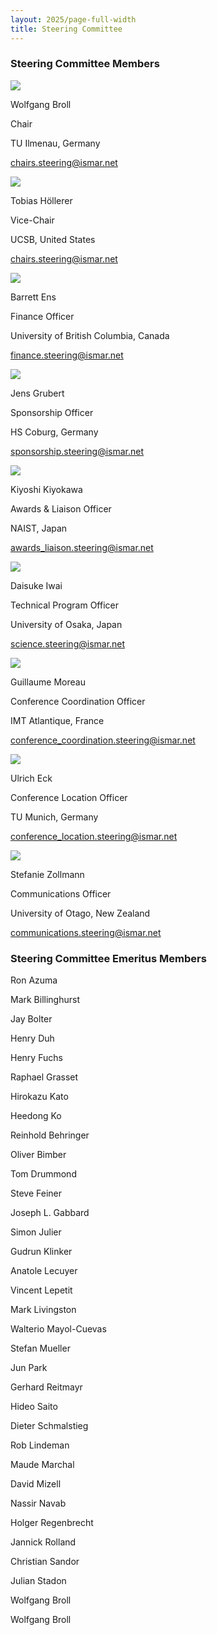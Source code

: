 ```yaml
---
layout: 2025/page-full-width
title: Steering Committee
---
```


<div class="steering-container">
    <div class="steering-category">
        <h3>Steering Committee Members</h3>
        <div class="steering">
            <div class="steering-member">
                <img src="{{ 'assets\2025\img\Committee Members Images\Wolfgang Broll.jpg' | relative_url }}" />
                <p class="name">Wolfgang Broll</p>
                <p>Chair</p>
                <p>TU Ilmenau, Germany</p>
                <p><a href="mailto:chairs.steering@ismar.net">chairs.steering@ismar.net</a></p>
            </div>
            <div class="steering-member">
                <img src="{{ 'assets\2025\img\Committee Members Images\Tobias Höllerer.jpg' | relative_url }}" />
                <p class="name">Tobias Höllerer</p>
                <p>Vice-Chair</p>
                <p>UCSB, United States</p>
                <p><a href="mailto:chairs.steering@ismar.net">chairs.steering@ismar.net</a></p>
            </div>
            <div class="steering-member">
                <img src="{{ 'assets\2025\img\Committee Members Images\Barrett Ens.jpg' | relative_url }}" />
                <p class="name">Barrett Ens</p>
                <p>Finance Officer</p>
                <p>University of British Columbia, Canada</p>
                <p><a href="mailto:finance.steering@ismar.net">finance.steering@ismar.net</a></p>
            </div>
            <div class="steering-member">
                <img src="{{ 'assets\2025\img\Committee Members Images\Jens Grubert.jpg' | relative_url }}" />
                <p class="name">Jens Grubert</p>
                <p>Sponsorship Officer</p>
                <p>HS Coburg, Germany</p>
                <p><a href="mailto:sponsorship.steering@ismar.net">sponsorship.steering@ismar.net</a></p>
            </div>
            <div class="steering-member">
                <img src="{{ 'assets\2025\imgCommittee Members Images\Kiyoshi Kiyokawa.webp' | relative_url }}" />
                <p class="name">Kiyoshi Kiyokawa</p>
                <p>Awards & Liaison Officer</p>
                <p>NAIST, Japan</p>
                <p><a href="mailto:awards_liaison.steering@ismar.net">awards_liaison.steering@ismar.net</a></p>
            </div>
            <div class="steering-member">
                <img src="{{ 'assets\2025\img\Committee Members Images\Daisuke Iwai.jpg' | relative_url }}" />
                <p class="name">Daisuke Iwai</p>
                <p>Technical Program Officer</p>
                <p>University of Osaka, Japan</p>
                <p><a href="mailto:science.steering@ismar.net">science.steering@ismar.net</a></p>
            </div>
            <div class="steering-member">
                <img src="{{ 'assets\2025\img\Committee Members Images\Guillaume Moreau.jpg' | relative_url }}" />
                <p class="name">Guillaume Moreau</p>
                <p>Conference Coordination Officer</p>
                <p>IMT Atlantique, France</p>
                <p><a href="mailto:conference_coordination.steering@ismar.net">conference_coordination.steering@ismar.net</a></p>
            </div>
            <div class="steering-member">
                <img src="{{ 'assets\2025\img\Committee Members Images\Ulrich Eck.jpg' | relative_url }}" />
                <p class="name">Ulrich Eck</p>
                <p>Conference Location Officer</p>
                <p>TU Munich, Germany</p>
                <p><a href="mailto:conference_location.steering@ismar.net">conference_location.steering@ismar.net</a></p>
            </div>
            <div class="steering-member">
                <img src="{{ 'assets\2025\img\Committee Members Images\Stefanie Zollmann.webp' | relative_url }}" />
                <p class="name">Stefanie Zollmann</p>
                <p>Communications Officer</p>
                <p>University of Otago, New Zealand</p>
                <p><a href="mailto:communications.steering@ismar.net">communications.steering@ismar.net</a></p>
            </div>
        </div>
    </div>
    <div class="steering-category">
        <h3>Steering Committee Emeritus Members</h3>
        <div class="steering">
           <div class="steering-member">
    <p class="name">Ron Azuma</p>
</div>
<div class="steering-member">
    <p class="name">Mark Billinghurst</p>
</div>
<div class="steering-member">
    <p class="name">Jay Bolter</p>
</div>
<div class="steering-member">
    <p class="name">Henry Duh</p>
</div>
<div class="steering-member">
    <p class="name">Henry Fuchs</p>
</div>
<div class="steering-member">
    <p class="name">Raphael Grasset</p>
</div>
<div class="steering-member">
    <p class="name">Hirokazu Kato</p>
</div>
<div class="steering-member">
    <p class="name">Heedong Ko</p>
</div>
<div class="steering-member">
    <p class="name">Reinhold Behringer</p>
</div>
<div class="steering-member">
    <p class="name">Oliver Bimber</p>
</div>
<div class="steering-member">
    <p class="name">Tom Drummond</p>
</div>
<div class="steering-member">
    <p class="name">Steve Feiner</p>
</div>
<div class="steering-member">
    <p class="name">Joseph L. Gabbard</p>
</div>
<div class="steering-member">
    <p class="name">Simon Julier</p>
</div>
<div class="steering-member">
    <p class="name">Gudrun Klinker</p>
</div>
<div class="steering-member">
    <p class="name">Anatole Lecuyer</p>
</div>
<div class="steering-member">
    <p class="name">Vincent Lepetit</p>
</div>
<div class="steering-member">
    <p class="name">Mark Livingston</p>
</div>
<div class="steering-member">
    <p class="name">Walterio Mayol-Cuevas</p>
</div>
<div class="steering-member">
    <p class="name">Stefan Mueller</p>
</div>
<div class="steering-member">
    <p class="name">Jun Park</p>
</div>
<div class="steering-member">
    <p class="name">Gerhard Reitmayr</p>
</div>
<div class="steering-member">
    <p class="name">Hideo Saito</p>
</div>
<div class="steering-member">
    <p class="name">Dieter Schmalstieg</p>
</div>
<div class="steering-member">
    <p class="name">Rob Lindeman</p>
</div>
<div class="steering-member">
    <p class="name">Maude Marchal</p>
</div>
<div class="steering-member">
    <p class="name">David Mizell</p>
</div>
<div class="steering-member">
    <p class="name">Nassir Navab</p>
</div>
<div class="steering-member">
    <p class="name">Holger Regenbrecht</p>
</div>
<div class="steering-member">
    <p class="name">Jannick Rolland</p>
</div>
<div class="steering-member">
    <p class="name">Christian Sandor</p>
</div>
<div class="steering-member">
    <p class="name">Julian Stadon</p>
</div>
<div class="steering-member">
    <p class="name">Wolfgang Broll</p>
</div>
<div class="steering-member">
    <p class="name">Wolfgang Broll</p>
</div>

    
            
</div>
